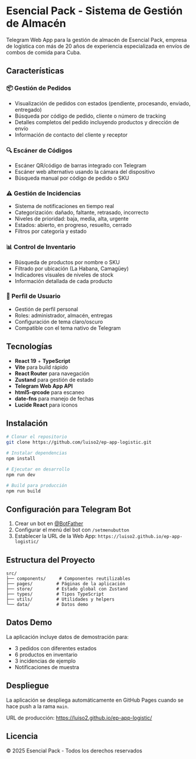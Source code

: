 # Esencial Pack - Sistema de Gestión de Almacén

Telegram Web App para la gestión de almacén de Esencial Pack, empresa de logística con más de 20 años de experiencia especializada en envíos de combos de comida para Cuba.

## Características

### 📦 Gestión de Pedidos
- Visualización de pedidos con estados (pendiente, procesando, enviado, entregado)
- Búsqueda por código de pedido, cliente o número de tracking
- Detalles completos del pedido incluyendo productos y dirección de envío
- Información de contacto del cliente y receptor

### 🔍 Escáner de Códigos
- Escáner QR/código de barras integrado con Telegram
- Escáner web alternativo usando la cámara del dispositivo
- Búsqueda manual por código de pedido o SKU

### ⚠️ Gestión de Incidencias
- Sistema de notificaciones en tiempo real
- Categorización: dañado, faltante, retrasado, incorrecto
- Niveles de prioridad: baja, media, alta, urgente
- Estados: abierto, en progreso, resuelto, cerrado
- Filtros por categoría y estado

### 📊 Control de Inventario
- Búsqueda de productos por nombre o SKU
- Filtrado por ubicación (La Habana, Camagüey)
- Indicadores visuales de niveles de stock
- Información detallada de cada producto

### 👤 Perfil de Usuario
- Gestión de perfil personal
- Roles: administrador, almacén, entregas
- Configuración de tema claro/oscuro
- Compatible con el tema nativo de Telegram

## Tecnologías

- **React 19** + **TypeScript**
- **Vite** para build rápido
- **React Router** para navegación
- **Zustand** para gestión de estado
- **Telegram Web App API**
- **html5-qrcode** para escaneo
- **date-fns** para manejo de fechas
- **Lucide React** para iconos

## Instalación

```bash
# Clonar el repositorio
git clone https://github.com/luiso2/ep-app-logistic.git

# Instalar dependencias
npm install

# Ejecutar en desarrollo
npm run dev

# Build para producción
npm run build
```

## Configuración para Telegram Bot

1. Crear un bot en [@BotFather](https://t.me/botfather)
2. Configurar el menú del bot con `/setmenubutton`
3. Establecer la URL de la Web App: `https://luiso2.github.io/ep-app-logistic/`

## Estructura del Proyecto

```
src/
├── components/     # Componentes reutilizables
├── pages/         # Páginas de la aplicación
├── store/         # Estado global con Zustand
├── types/         # Tipos TypeScript
├── utils/         # Utilidades y helpers
└── data/          # Datos demo
```

## Datos Demo

La aplicación incluye datos de demostración para:
- 3 pedidos con diferentes estados
- 6 productos en inventario
- 3 incidencias de ejemplo
- Notificaciones de muestra

## Despliegue

La aplicación se despliega automáticamente en GitHub Pages cuando se hace push a la rama `main`.

URL de producción: https://luiso2.github.io/ep-app-logistic/

## Licencia

© 2025 Esencial Pack - Todos los derechos reservados